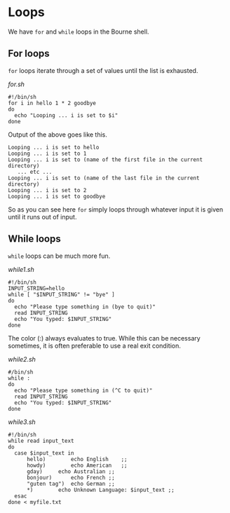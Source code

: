 # Loops

We have `for` and `while` loops in the Bourne shell.

## For loops

`for` loops iterate through a set of values until the list is exhausted.

_for.sh_

```
#!/bin/sh
for i in hello 1 * 2 goodbye
do
  echo "Looping ... i is set to $i"
done
```

Output of the above goes like this.

```
Looping ... i is set to hello
Looping ... i is set to 1
Looping ... i is set to (name of the first file in the current directory)
   ... etc ...
Looping ... i is set to (name of the last file in the current directory)
Looping ... i is set to 2
Looping ... i is set to goodbye
```

So as you can see here `for` simply loops through whatever input it is given until it runs out of input.

## While loops

`while` loops can be much more fun.

_while1.sh_

```
#!/bin/sh
INPUT_STRING=hello
while [ "$INPUT_STRING" != "bye" ]
do
  echo "Please type something in (bye to quit)"
  read INPUT_STRING
  echo "You typed: $INPUT_STRING"
done
```

The color (:) always evaluates to true. While this can be necessary sometimes, it is often preferable to use a real exit
condition.

_while2.sh_

```
#/bin/sh
while :
do
  echo "Please type something in (^C to quit)"
  read INPUT_STRING
  echo "You typed: $INPUT_STRING"
done
```

_while3.sh_

```
#!/bin/sh
while read input_text
do
  case $input_text in
      hello)		echo English	;;
      howdy)		echo American   ;;
      gday)		echo Australian ;;
      bonjour)		echo French	;;
      "guten tag")	echo German	;;
      *)		echo Unknown Language: $input_text ;;
  esac
done < myfile.txt
